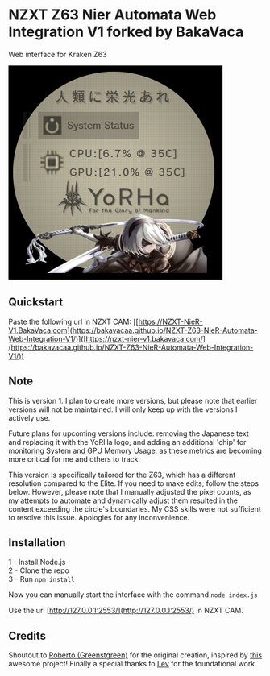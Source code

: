 # NZXT Z63 Nier Automata Web Integration V1 forked by BakaVaca

Web interface for Kraken Z63

![Interface preview](./public/demo.png)

## Quickstart
Paste the following url in NZXT CAM: [[https://NZXT-NieR-V1.BakaVaca.com](https://bakavacaa.github.io/NZXT-Z63-NieR-Automata-Web-Integration-V1/)]([https://nzxt-nier-v1.bakavaca.com/](https://bakavacaa.github.io/NZXT-Z63-NieR-Automata-Web-Integration-V1/))

## Note
This is version 1. I plan to create more versions, but please note that earlier versions will not be maintained. I will only keep up with the versions I actively use.

Future plans for upcoming versions include: removing the Japanese text and replacing it with the YoRHa logo, and adding an additional 'chip' for monitoring System and GPU Memory Usage, as these metrics are becoming more critical for me and others to track

This version is specifically tailored for the Z63, which has a different resolution compared to the Elite. If you need to make edits, follow the steps below. However, please note that I manually adjusted the pixel counts, as my attempts to automate and dynamically adjust them resulted in the content exceeding the circle's boundaries. My CSS skills were not sufficient to resolve this issue. Apologies for any inconvenience.

## Installation
1 - Install Node.js  
2 - Clone the repo  
3 - Run `npm install`

Now you can manually start the interface with the command `node index.js`


Use the url [http://127.0.0.1:2553/](http://127.0.0.1:2553/) in NZXT CAM.


## Credits
Shoutout to [Roberto (Greenstgreen)](https://github.com/Greenestgreen) for the original creation, inspired by [this](https://codepen.io/levise/pen/vMzEwr) awesome project! Finally a special thanks to [Lev](https://codepen.io/levise) for the foundational work.
